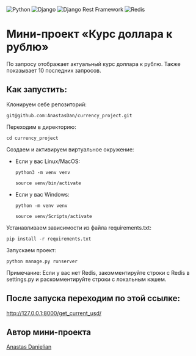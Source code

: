 ![Python](https://img.shields.io/badge/Python-3670A0?style=flat&logo=python&logoColor=ffdd54)
![Django](https://img.shields.io/badge/Django-%23092E20.svg?style=flat&logo=django&logoColor=white)
![Django Rest Framework](https://img.shields.io/badge/Django%20Rest%20Framework-ff1709?style=flat&logo=django&logoColor=white&color=ff1709&labelColor=gray)
![Redis](https://img.shields.io/badge/Redis-DC382D?style=flat&logo=redis&logoColor=white)

# Мини-проект «Курс доллара к рублю»

По запросу отображает актуальный курс доллара к рублю. Также показывает 10 последних запросов.

## Как запустить:

Клонируем себе репозиторий:

```
git@github.com:AnastasDan/currency_project.git
```

Переходим в директорию:

```
cd currency_project
```

Cоздаем и активируем виртуальное окружение:

* Если у вас Linux/MacOS:

    ```
    python3 -m venv venv
    ```

    ```
    source venv/bin/activate
    ```

* Если у вас Windows:

    ```
    python -m venv venv
    ```

    ```
    source venv/Scripts/activate
    ```

Устанавливаем зависимости из файла requirements.txt:

```
pip install -r requirements.txt
```


Запускаем проект:

```
python manage.py runserver
```

Примечание: Если у вас нет Redis, закомментируйте строки с Redis в settings.py и раскомментируйте строки с локальным кэшем.

## После запуска переходим по этой ссылке:

http://127.0.0.1:8000/get_current_usd/

## Автор мини-проекта

[Anastas Danielian](https://github.com/AnastasDan)